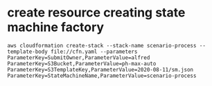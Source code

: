 # create resource creating state machine factory

```
aws cloudformation create-stack --stack-name scenario-process --template-body file://cfn.yaml --parameters ParameterKey=SubmitOwner,ParameterValue=alfred ParameterKey=S3Bucket,ParameterValue=ph-max-auto ParameterKey=S3TemplateKey,ParameterValue=2020-08-11/sm.json ParameterKey=StateMachineName,ParameterValue=scenario-process
```
